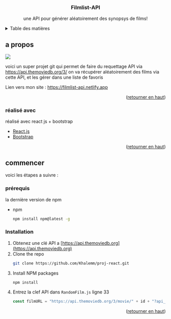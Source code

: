 
<!-- PROJECT LOGO -->
<br />
<div align="center">
  <h3 align="center">Filmlist-API</h3>

  <p align="center">
    une API pour générer aléatoirement des synopsys de films!
  </p>
</div>



<!-- TABLE OF CONTENTS -->
<details>
  <summary>Table des matières</summary>
  <ol>
    <li>
      <a href="#about-the-project">a propos</a>
      <ul>
        <li><a href="#built-with">réalisé avec </a></li>
      </ul>
    </li>
    <li>
      <a href="#getting-started">commencer</a>
      <ul>
        <li><a href="#prerequisites">prérequis</a></li>
        <li><a href="#installation">Installation</a></li>
      </ul>
    </li>
  </ol>
</details>



<!-- ABOUT THE PROJECT -->
## a propos

<img src="https://www.mycrawfordportal.com/wp-content/uploads/2021/07/best-movies-1614634680.jpg"/>

voici un super projet git qui permet de faire du requettage API via https://api.themoviedb.org/3/
on va récupérer aléatoirement des films via cette API, et les gérer dans une liste de favoris

Lien vers mon site : https://filmlist-api.netlify.app

<p align="right">(<a href="#top">retourner en haut</a>)</p>



### réalisé avec 

réalisé avec react js + bootstrap

* [React.js](https://reactjs.org/)
* [Bootstrap](https://getbootstrap.com)

<p align="right">(<a href="#top">retourner en haut</a>)</p>



<!-- GETTING STARTED -->
## commencer

voici les étapes a suivre :

### prérequis

la dernière version de npm
* npm
  ```sh
  npm install npm@latest -g
  ```

### Installation

1. Obtenez une clé API a [https://api.themoviedb.org](https://api.themoviedb.org)
2. Clone the repo
   ```sh
   git clone https://github.com/Khalemm/proj-react.git
   ```
3. Install NPM packages
   ```sh
   npm install
   ```
4. Entrez la clef API dans `RandomFilm.js` ligne 33
   ```js
   const filmURL = "https://api.themoviedb.org/3/movie/" + id + "?api_key=";
   ```

<p align="right">(<a href="#top">retourner en haut</a>)</p>


